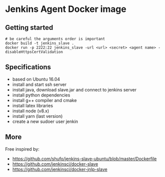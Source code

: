 Jenkins Agent Docker image
===

## Getting started

```
# be careful the arguments order is important
docker build -t jenkins_slave .
docker run -p 2222:22 jenkins_slave -url <url> <secret> <agent name> -disableHttpsCertValidation
```

## Specifications

* based on Ubuntu 16.04
* install and start ssh server
* install java, download slave.jar and connect to jenkins server
* install python dependencies
* install g++ compiler and cmake
* install latex libraries
* install node (v8.x)
* install yarn (last version)
* create a new sudoer user jenkin

## More

Free inspired by:
* https://github.com/shufo/jenkins-slave-ubuntu/blob/master/Dockerfile
* https://github.com/jenkinsci/docker-slave
* https://github.com/jenkinsci/docker-jnlp-slave
